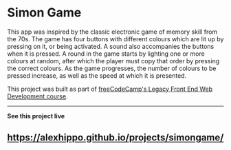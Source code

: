 # Simon Game
This app was inspired by the classic electronic game of memory skill from the 70s. The game has four buttons with different colours which are lit up by pressing on it, or being activated. A sound also accompanies the buttons when it is pressed. A round in the game starts by lighting one or more colours at random, after which the player must copy that order by pressing the correct colours. As the game progresses, the number of colours to be pressed increase, as well as the speed at which it is presented.

This project was built as part of [freeCodeCamp's Legacy Front End Web Development course](https://www.freecodecamp.org/]).

---
**See this project live**

https://alexhippo.github.io/projects/simongame/
---
